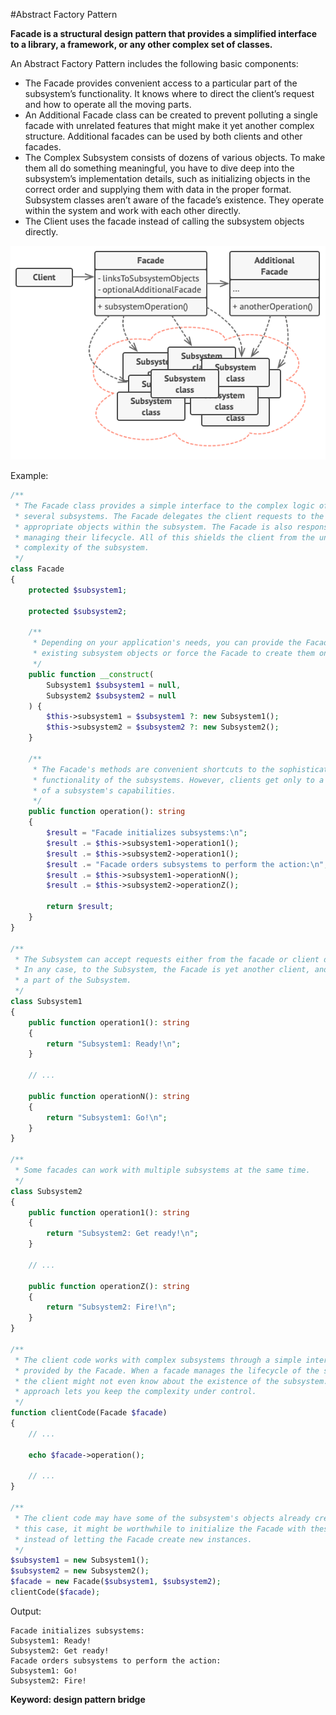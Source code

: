 #Abstract Factory Pattern

**Facade is a structural design pattern that provides a simplified interface to a library, a framework, or any other complex set of classes.**

An Abstract Factory Pattern includes the following basic components:

- The Facade provides convenient access to a particular part of the subsystem’s functionality. It knows where to direct the client’s request and how to operate all the moving parts.
- An Additional Facade class can be created to prevent polluting a single facade with unrelated features that might make it yet another complex structure. Additional facades can be used by both clients and other facades.
- The Complex Subsystem consists of dozens of various objects. To make them all do something meaningful, you have to dive deep into the subsystem’s implementation details, such as initializing objects in the correct order and supplying them with data in the proper format. Subsystem classes aren’t aware of the facade’s existence. They operate within the system and work with each other directly.
- The Client uses the facade instead of calling the subsystem objects directly.

![Alt text](../../images/design-patterns/structural-patterns/facade-structure.png?raw=true "Abstract Factory Pattern Structure")

Example:
```php
/**
 * The Facade class provides a simple interface to the complex logic of one or
 * several subsystems. The Facade delegates the client requests to the
 * appropriate objects within the subsystem. The Facade is also responsible for
 * managing their lifecycle. All of this shields the client from the undesired
 * complexity of the subsystem.
 */
class Facade
{
    protected $subsystem1;

    protected $subsystem2;

    /**
     * Depending on your application's needs, you can provide the Facade with
     * existing subsystem objects or force the Facade to create them on its own.
     */
    public function __construct(
        Subsystem1 $subsystem1 = null,
        Subsystem2 $subsystem2 = null
    ) {
        $this->subsystem1 = $subsystem1 ?: new Subsystem1();
        $this->subsystem2 = $subsystem2 ?: new Subsystem2();
    }

    /**
     * The Facade's methods are convenient shortcuts to the sophisticated
     * functionality of the subsystems. However, clients get only to a fraction
     * of a subsystem's capabilities.
     */
    public function operation(): string
    {
        $result = "Facade initializes subsystems:\n";
        $result .= $this->subsystem1->operation1();
        $result .= $this->subsystem2->operation1();
        $result .= "Facade orders subsystems to perform the action:\n";
        $result .= $this->subsystem1->operationN();
        $result .= $this->subsystem2->operationZ();

        return $result;
    }
}

/**
 * The Subsystem can accept requests either from the facade or client directly.
 * In any case, to the Subsystem, the Facade is yet another client, and it's not
 * a part of the Subsystem.
 */
class Subsystem1
{
    public function operation1(): string
    {
        return "Subsystem1: Ready!\n";
    }

    // ...

    public function operationN(): string
    {
        return "Subsystem1: Go!\n";
    }
}

/**
 * Some facades can work with multiple subsystems at the same time.
 */
class Subsystem2
{
    public function operation1(): string
    {
        return "Subsystem2: Get ready!\n";
    }

    // ...

    public function operationZ(): string
    {
        return "Subsystem2: Fire!\n";
    }
}

/**
 * The client code works with complex subsystems through a simple interface
 * provided by the Facade. When a facade manages the lifecycle of the subsystem,
 * the client might not even know about the existence of the subsystem. This
 * approach lets you keep the complexity under control.
 */
function clientCode(Facade $facade)
{
    // ...

    echo $facade->operation();

    // ...
}

/**
 * The client code may have some of the subsystem's objects already created. In
 * this case, it might be worthwhile to initialize the Facade with these objects
 * instead of letting the Facade create new instances.
 */
$subsystem1 = new Subsystem1();
$subsystem2 = new Subsystem2();
$facade = new Facade($subsystem1, $subsystem2);
clientCode($facade);
```
Output:

    Facade initializes subsystems:
    Subsystem1: Ready!
    Subsystem2: Get ready!
    Facade orders subsystems to perform the action:
    Subsystem1: Go!
    Subsystem2: Fire!
    
**Keyword: design pattern bridge**